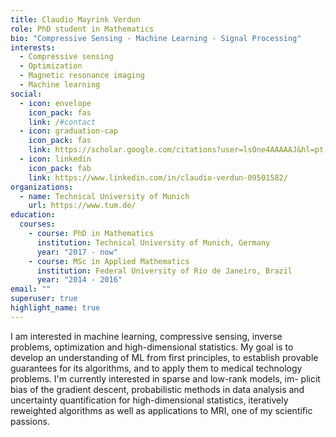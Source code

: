 ```yaml
---
title: Claudio Mayrink Verdun
role: PhD student in Mathematics
bio: "Compressive Sensing - Machine Learning - Signal Processing"
interests:
  - Compressive sensing
  - Optimization
  - Magnetic resonance imaging
  - Machine learning
social:
  - icon: envelope
    icon_pack: fas
    link: /#contact
  - icon: graduation-cap
    icon_pack: fas
    link: https://scholar.google.com/citations?user=lsOne4AAAAAJ&hl=pt-BR
  - icon: linkedin
    icon_pack: fab
    link: https://www.linkedin.com/in/claudio-verdun-09501582/
organizations:
  - name: Technical University of Munich
    url: https://www.tum.de/
education:
  courses:
    - course: PhD in Mathematics
      institution: Technical University of Munich, Germany
      year: "2017 - now"
    - course: MSc in Applied Mathematics
      institution: Federal University of Rio de Janeiro, Brazil
      year: "2014 - 2016"
email: ""
superuser: true
highlight_name: true
---
```

I am interested in machine learning, compressive sensing, inverse problems, optimization and high-dimensional
statistics. My goal is to develop an understanding of ML from first principles, to establish provable guarantees for its
algorithms, and to apply them to medical technology problems. I'm currently interested in sparse and low-rank models, im-
plicit bias of the gradient descent, probabilistic methods in data analysis and uncertainty quantification
for high-dimensional statistics, iteratively reweighted algorithms as well as applications to MRI, one of my scientific passions.